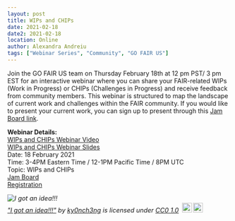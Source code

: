 ```yaml
---
layout: post
title: WIPs and CHIPs
date: 2021-02-18
date2: 2021-02-18
location: Online
author: Alexandra Andreiu
tags: ["Webinar Series", "Community", "GO FAIR US"]
---
```


Join the GO FAIR US team on Thursday February 18th at 12 pm PST/ 3 pm EST for an interactive webinar where you can share your FAIR-related WIPs (Work in Progress) or CHIPs (Challenges in Progress) and receive feedback from community members. This webinar is structured to map the landscape of current work and challenges within the FAIR community. If you would like to present your current work,  you can sign up to present through this <a href="https://jamboard.google.com/d/1HlncUn2Ul6oMrCx6OAC_98c4Zp_lGy6mQDYme7747U0/edit?usp=sharing">Jam Board link</a>. 


<b>Webinar Details:</b><br>
[WIPs and CHIPs Webinar Video](https://youtu.be/-_Q7dEWOzFQ)<br>
[WIPs and CHIPs Webinar Slides](https://gofair.us/assets/slides/WIPs-and-CHIPs-Webinar-Slides.pdf)<br>
Date: 18 February 2021 <br>
Time: 3-4PM Eastern Time / 12-1PM Pacific Time / 8PM UTC <br>
Topic: WIPs and CHIPs <br>
<a href="https://jamboard.google.com/d/1HlncUn2Ul6oMrCx6OAC_98c4Zp_lGy6mQDYme7747U0/edit?usp=sharing">Jam Board</a> <br>
<a href="https://ucsd.zoom.us/webinar/register/WN_nIjP51VbT4K-XrGF8p8bpw">Registration</a>

<p style="font-size: 0.9rem;font-style: italic;"><img style="display: block;" src="https://live.staticflickr.com/4340/36910561096_94dafebbc4_b.jpg" alt="I got an idea!!!"><a href="https://www.flickr.com/photos/148714304@N03/36910561096">"I got an idea!!!"</a><span> by <a href="https://www.flickr.com/photos/148714304@N03">ky0nch3ng</a></span> is licensed under <a href="https://creativecommons.org/licenses/cc0/1.0/?ref=ccsearch&atype=html" style="margin-right: 5px;">CC0 1.0</a><a href="https://creativecommons.org/licenses/cc0/1.0/?ref=ccsearch&atype=html" target="_blank" rel="noopener noreferrer" style="display: inline-block;white-space: none;margin-top: 2px;margin-left: 3px;height: 22px !important;"><img style="height: inherit;margin-right: 3px;display: inline-block;" src="https://search.creativecommons.org/static/img/cc_icon.svg?image_id=e402131a-f8ba-46b0-996e-cb0ba4e2f16a" /><img style="height: inherit;margin-right: 3px;display: inline-block;" src="https://search.creativecommons.org/static/img/cc-cc0_icon.svg" /></a></p>
